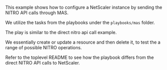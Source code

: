 This example shows how to configure a NetScaler instance
by sending the NITRO API calls through MAS.

We utilize the tasks from the playbooks under the `playbooks/mas`
folder.

The play is similar to the direct nitro api call example.

We essentially create or update a resource and then delete it,
to test the a range of possible NITRO operations.

Refer to the toplevel README to see how the playbook differs
from the direct NITRO API calls to NetScaler.
